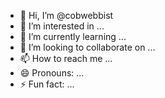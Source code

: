 - 👋 Hi, I’m @cobwebbist
- 👀 I’m interested in ...
- 🌱 I’m currently learning ...
- 💞️ I’m looking to collaborate on ...
- 📫 How to reach me ...
- 😄 Pronouns: ...
- ⚡ Fun fact: ...

<!---
cobwebbist/cobwebbist is a ✨ special ✨ repository because its `README.md` (this file) appears on your GitHub profile.
You can click the Preview link to take a look at your changes.
--->
